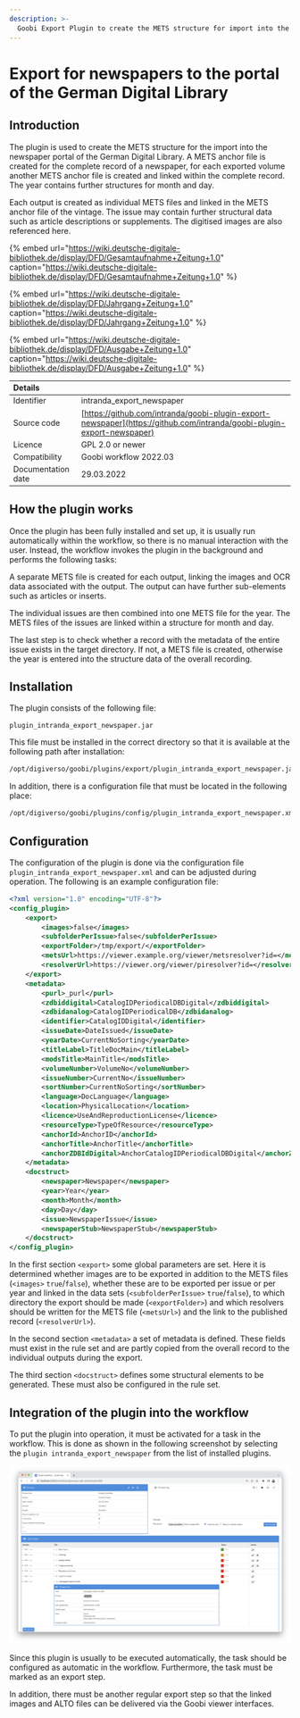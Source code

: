 ```yaml
---
description: >-
  Goobi Export Plugin to create the METS structure for import into the DDB newspaper portal
---
```


# Export for newspapers to the portal of the German Digital Library


## Introduction
The plugin is used to create the METS structure for the import into the newspaper portal of the German Digital Library. A METS anchor file is created for the complete record of a newspaper, for each exported volume another METS anchor file is created and linked within the complete record. The year contains further structures for month and day.

Each output is created as individual METS files and linked in the METS anchor file of the vintage. The issue may contain further structural data such as article descriptions or supplements. The digitised images are also referenced here.

{% embed url="https://wiki.deutsche-digitale-bibliothek.de/display/DFD/Gesamtaufnahme+Zeitung+1.0" caption="https://wiki.deutsche-digitale-bibliothek.de/display/DFD/Gesamtaufnahme+Zeitung+1.0" %}

{% embed url="https://wiki.deutsche-digitale-bibliothek.de/display/DFD/Jahrgang+Zeitung+1.0" caption="https://wiki.deutsche-digitale-bibliothek.de/display/DFD/Jahrgang+Zeitung+1.0" %}

{% embed url="https://wiki.deutsche-digitale-bibliothek.de/display/DFD/Ausgabe+Zeitung+1.0" caption="https://wiki.deutsche-digitale-bibliothek.de/display/DFD/Ausgabe+Zeitung+1.0" %}


| Details |  |
| :--- | :--- |
| Identifier | intranda_export_newspaper |
| Source code | [https://github.com/intranda/goobi-plugin-export-newspaper](https://github.com/intranda/goobi-plugin-export-newspaper) |
| Licence | GPL 2.0 or newer |
| Compatibility | Goobi workflow 2022.03 |
| Documentation date | 29.03.2022 |


## How the plugin works
Once the plugin has been fully installed and set up, it is usually run automatically within the workflow, so there is no manual interaction with the user. Instead, the workflow invokes the plugin in the background and performs the following tasks:

A separate METS file is created for each output, linking the images and OCR data associated with the output. The output can have further sub-elements such as articles or inserts.

The individual issues are then combined into one METS file for the year. The METS files of the issues are linked within a structure for month and day.

The last step is to check whether a record with the metadata of the entire issue exists in the target directory. If not, a METS file is created, otherwise the year is entered into the structure data of the overall recording.


## Installation
The plugin consists of the following file:

```text
plugin_intranda_export_newspaper.jar
```

This file must be installed in the correct directory so that it is available at the following path after installation:

```bash
/opt/digiverso/goobi/plugins/export/plugin_intranda_export_newspaper.jar
```

In addition, there is a configuration file that must be located in the following place:

```bash
/opt/digiverso/goobi/plugins/config/plugin_intranda_export_newspaper.xml
```

## Configuration

The configuration of the plugin is done via the configuration file `plugin_intranda_export_newspaper.xml` and can be adjusted during operation. The following is an example configuration file:

```xml
<?xml version="1.0" encoding="UTF-8"?>
<config_plugin>
    <export>
        <images>false</images>
        <subfolderPerIssue>false</subfolderPerIssue>
        <exportFolder>/tmp/export/</exportFolder>
        <metsUrl>https://viewer.example.org/viewer/metsresolver?id=</metsUrl>
        <resolverUrl>https://viewer.org/viewer/piresolver?id=</resolverUrl>
    </export>
    <metadata>
        <purl>_purl</purl>
        <zdbiddigital>CatalogIDPeriodicalDBDigital</zdbiddigital>
        <zdbidanalog>CatalogIDPeriodicalDB</zdbidanalog>
        <identifier>CatalogIDDigital</identifier>
        <issueDate>DateIssued</issueDate>
        <yearDate>CurrentNoSorting</yearDate>
        <titleLabel>TitleDocMain</titleLabel>
        <modsTitle>MainTitle</modsTitle>
        <volumeNumber>VolumeNo</volumeNumber>
        <issueNumber>CurrentNo</issueNumber>
        <sortNumber>CurrentNoSorting</sortNumber>
        <language>DocLanguage</language>
        <location>PhysicalLocation</location>
        <licence>UseAndReproductionLicense</licence>
        <resourceType>TypeOfResource</resourceType>
        <anchorId>AnchorID</anchorId>
        <anchorTitle>AnchorTitle</anchorTitle>
        <anchorZDBIdDigital>AnchorCatalogIDPeriodicalDBDigital</anchorZDBIdDigital>
    </metadata>
    <docstruct>
        <newspaper>Newspaper</newspaper>
        <year>Year</year>
        <month>Month</month>
        <day>Day</day>
        <issue>NewspaperIssue</issue>
        <newspaperStub>NewspaperStub</newspaperStub>
    </docstruct>
</config_plugin>
```

In the first section `<export>` some global parameters are set. Here it is determined whether images are to be exported in addition to the METS files (`<images>` `true`/`false`), whether these are to be exported per issue or per year and linked in the data sets (`<subfolderPerIssue>` `true`/`false`), to which directory the export should be made (`<exportFolder>`) and which resolvers should be written for the METS file (`<metsUrl>`) and the link to the published record (`<resolverUrl>`).

In the second section `<metadata>` a set of metadata is defined. These fields must exist in the rule set and are partly copied from the overall record to the individual outputs during the export.

The third section `<docstruct>` defines some structural elements to be generated. These must also be configured in the rule set.

## Integration of the plugin into the workflow
To put the plugin into operation, it must be activated for a task in the workflow. This is done as shown in the following screenshot by selecting the `plugin intranda_export_newspaper` from the list of installed plugins.

![Integration of the plugin into the workflow](../.gitbook/assets/intranda_export_newspaper_en.png)

Since this plugin is usually to be executed automatically, the task should be configured as automatic in the workflow. Furthermore, the task must be marked as an export step.

In addition, there must be another regular export step so that the linked images and ALTO files can be delivered via the Goobi viewer interfaces.
